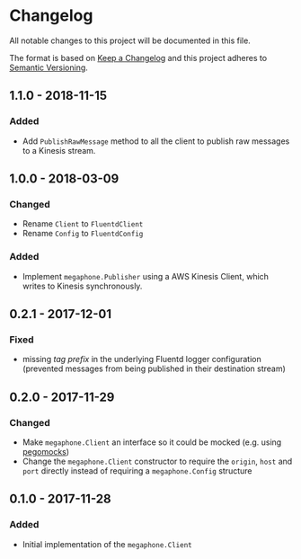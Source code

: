 # Changelog

All notable changes to this project will be documented in this file.

The format is based on [Keep a Changelog](http://keepachangelog.com/en/1.0.0/) and
this project adheres to [Semantic Versioning](http://semver.org/spec/v2.0.0.html).

## 1.1.0 - 2018-11-15

### Added

- Add `PublishRawMessage` method to all the client to publish raw messages to a Kinesis stream. 


## 1.0.0 - 2018-03-09

### Changed

- Rename `Client` to `FluentdClient`
- Rename `Config` to `FluentdConfig`

### Added

- Implement `megaphone.Publisher` using a AWS Kinesis Client, which writes to Kinesis synchronously. 

## 0.2.1 - 2017-12-01

### Fixed

- missing _tag prefix_ in the underlying Fluentd logger configuration (prevented messages from being published in their destination stream)

## 0.2.0 - 2017-11-29

### Changed

- Make `megaphone.Client` an interface so it could be mocked (e.g. using [pegomocks](https://github.com/petergtz/pegomock))
- Change the `megaphone.Client` constructor to require the `origin`, `host` and `port` directly instead of requiring a `megaphone.Config` structure

## 0.1.0 - 2017-11-28

### Added

- Initial implementation of the `megaphone.Client`
